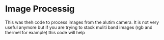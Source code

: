 # Image Processig
This was theh code to process images from the alutim camera. It is not very useful anymore but if you are trying to stack muliti band images (rgb and thermel for example) this code will help